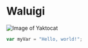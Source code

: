 # Waluigi
![Image of Yaktocat](https://octodex.github.com/images/yaktocat.png)
``` javascript
var myVar = "Hello, world!";
```

